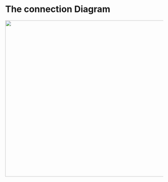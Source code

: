 # The connection Diagram
<p align="center">
<img src="https://github.com/alrose102318/arduino-codes/blob/0017aed36cbc9fe5029219d2591e689285bd56ea/Exam/Example%201/How%20to%20Make%20a%20Line%20Follower%20Robot%20using%20Arduino,%20L298%20Motor%20Driver%20and%20IR%20Sensor.png" width="600" height="500">
</p>
